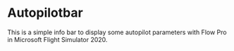 # Autopilotbar
This is a simple info bar to display some autopilot parameters with Flow Pro in Microsoft Flight Simulator 2020.

